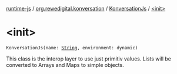 [runtime-js](../../index.md) / [org.rewedigital.konversation](../index.md) / [KonversationJs](index.md) / [&lt;init&gt;](./-init-.md)

# &lt;init&gt;

`KonversationJs(name: `[`String`](https://kotlinlang.org/api/latest/jvm/stdlib/kotlin/-string/index.html)`, environment: dynamic)`

This class is the interop layer to use just primitiv values. Lists will be converted to Arrays and Maps to simple objects.

